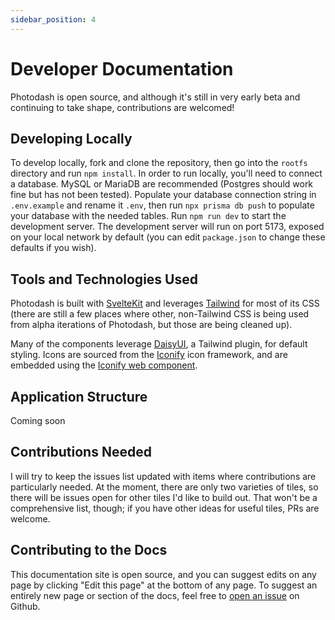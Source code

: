 ```yaml
---
sidebar_position: 4
---
```


# Developer Documentation

Photodash is open source, and although it's still in very early beta and continuing to take shape, contributions are welcomed!

## Developing Locally

To develop locally, fork and clone the repository, then go into the `rootfs` directory and run `npm install`. In order to run locally, you'll need to connect a database. MySQL or MariaDB are recommended (Postgres should work fine but has not been tested). Populate your database connection string in `.env.example` and rename it `.env`, then run `npx prisma db push` to populate your database with the needed tables. Run `npm run dev` to start the development server. The development server will run on port 5173, exposed on your local network by default (you can edit `package.json` to change these defaults if you wish).

## Tools and Technologies Used

Photodash is built with [SvelteKit](https://kit.svelte.dev/) and leverages [Tailwind](https://tailwindcss.com/) for most of its CSS (there are still a few places where other, non-Tailwind CSS is being used from alpha iterations of Photodash, but those are being cleaned up).

Many of the components leverage [DaisyUI](https://daisyui.com/), a Tailwind plugin, for default styling. Icons are sourced from the [Iconify](https://iconify.design/) icon framework, and are embedded using the [Iconify web component](https://docs.iconify.design/iconify-icon/).

## Application Structure

Coming soon

## Contributions Needed

I will try to keep the issues list updated with items where contributions are particularly needed. At the moment, there are only two varieties of tiles, so there will be issues open for other tiles I'd like to build out. That won't be a comprehensive list, though; if you have other ideas for useful tiles, PRs are welcome.

## Contributing to the Docs

This documentation site is open source, and you can suggest edits on any page by clicking "Edit this page" at the bottom of any page. To suggest an entirely new page or section of the docs, feel free to [open an issue](https://github.com/apop880/photodash/issues/new/choose) on Github.